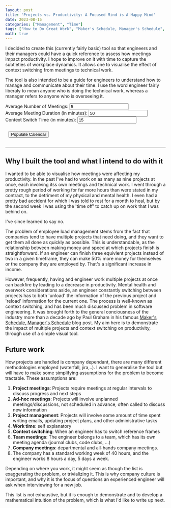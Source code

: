 ```yaml
---
layout: post
title: 'Projects vs. Productivity: A Focused Mind is A Happy Mind'
date: 2023-08-15
categories: ["Management", "Time"]
tags: ["How to Do Great Work", "Maker's Schedule, Manager's Schedule", "Time Management"]
math: true
---
```


I decided to create this (currently fairly basic) tool so that engineers and their managers could have a quick reference to assess how meetings impact productivity. I hope to improve on it with time to capture the subtleties of workplace dynamics. It allows one to visualise the effect of context switching from meetings to technical work.

The tool is also intended to be a guide for engineers to understand how to manage and communicate about their time. I use the word engineer fairly liberaly to mean anyone who is doing the technical work, whereas a manager refers to anyone who is overseeing it.


<html lang='en'>
<head>
  <meta charset='utf-8' />
  <title>Meeting Calendar</title>
  <script src='https://cdn.jsdelivr.net/npm/fullcalendar@6.1.8/index.global.min.js'></script>
  <style>
    /* Custom styles for the calendar */
    #calendar {
      border: 1px solid #ccc;
      margin: 20px auto;
      max-width: 900px;
      /* Remove title outline */
      font-weight: bold;
      outline: none;
    }
    
    /* Style for input boxes and button */
    .input-box {
      margin: 10px;
    }
    
    #generate-button {
      margin: 10px;
    }
  </style>
  <script> 
    // 0. Description of calendar to be shown
    document.addEventListener('DOMContentLoaded', function() {
      var calendarEl = document.getElementById('calendar');
      var calendar = new FullCalendar.Calendar(calendarEl, {
        initialView: 'timeGridWeek',
        slotLabelFormat: {
          hour: 'numeric',
          minute: '2-digit',
          omitZeroMinute: false,
          meridiem: 'short'
        },
        slotDuration: '00:30:00',
        slotMinTime: '09:00:00',
        slotMaxTime: '18:00:00',
        weekends: false,
        eventOverlap: false,
      });
      
    calendar.render();

    // 1. Create the function to populate the calendar
    function populateCalendar() {
      // A. Pre-declare cariables of interest
      const avgNumMeetings = parseInt(document.getElementById("avgNumMeetings").value);
      const avgMeetingDuration = parseInt(document.getElementById("avgMeetingDuration").value)*60000;
      const contextSwitchTime = parseInt(document.getElementById("contextSwitchTime").value)*60000;
      const workingDayStart = 9; // Start time in minutes (9 am)
      const workingDayEnd = 18; // End time in minutes (6 pm)
      currentDate = new Date();
      const minutesPerDay = (workingDayEnd - workingDayStart) * 60 * 60000;
      const totalMinutesAvailable = minutesPerDay * 5;
      const intervalBetweenEvents = Math.round(totalMinutesAvailable / (avgNumMeetings));
      var events = [];
      const dayOfWeek = currentDate.getDay()

      // B. Initialise calendar and first meeting
      // Clear all events from the calendar if any
    calendar.getEventSources().forEach(function(eventSource) {
      eventSource.remove();
    });
      if (dayOfWeek === 0) {
        // If it's Sunday, find the next Monday
        currentDate.setDate(currentDate.getDate() + 1);
      } else if (dayOfWeek > 1) {
        // If it's Tuesday to Saturday, find the previous Monday
        const daysUntilMonday = dayOfWeek - 1;
        currentDate.setDate(currentDate.getDate() - daysUntilMonday);
      }
      currentDate.setHours(9, 0, 0, 0);
      let meetingStartTime = new Date(currentDate);

      // C. Loop over number of meetings to populate calendar
      for (var i = 0; i < avgNumMeetings; i++) {

        // i. Ensure the start time is within working hours and if it is display it with associated context switches
        if (meetingStartTime.getHours() >= 9 && meetingStartTime.getHours() + (avgMeetingDuration / 6000000) <= 18) {
          events.push({
          title: 'Meeting',
          start: new Date(meetingStartTime),
          end: new Date(meetingStartTime.getTime() + avgMeetingDuration),
          description: "",
          backgroundColor: '#e0e0e0', // Blue shade
        });

        // Context switch after meeting
        let latterCSEnd = new Date(meetingStartTime.getTime() + avgMeetingDuration + contextSwitchTime);
        if (meetingStartTime.getHours() > 17 && meetingStartTime.getMinutes() > 45){
          latterCSEnd = new Date(meetingStartTime.getTime()-(meetingStartTime.getMinutes()-45)*60000)
          events.push({
          title: 'Context switch',
          start: new Date(meetingStartTime.getTime() + avgMeetingDuration ),
          end: new Date(meetingStartTime.getTime() + avgMeetingDuration + contextSwitchTime),
          description: "",
          backgroundColor: '#f7be6d', // Orange shade
        });
        } else {
          events.push({
          title: 'Context switch',
          start: new Date(meetingStartTime.getTime() + avgMeetingDuration ),
          end: latterCSEnd,
          description: "",
          backgroundColor: '#f7be6d', // Orange shade
        });
        }

        // Context switch before meeting
        let priorCSStart = new Date(meetingStartTime.getTime()-contextSwitchTime);
        if (meetingStartTime.getHours() >= 9 && meetingStartTime.getMinutes() >= 15) {
          events.push({
          title: 'Context switch',
          start: priorCSStart,
          end: new Date(meetingStartTime.getTime()),
          description: "",
          backgroundColor: '#f7be6d', // Orange shade
        });
        } else if (meetingStartTime.getHours() === 9 && meetingStartTime.getMinutes() > 0) {
          priorCSStart = new Date(meetingStartTime.getTime() - meetingStartTime.getMinutes()*60000);
          events.push({
          title: 'Context switch',
          start: priorCSStart,
          end: new Date(meetingStartTime.getTime()),
          description: "",
          backgroundColor: '#f7be6d', // Orange shade
        });
        }
      } 

    // Update meetingStartTime
    var minutesToAdd = intervalBetweenEvents;
    meetingStartTime = new Date(meetingStartTime.getTime() + minutesToAdd);
    
    // Calculate the day and time for the meeting start
    var meetingDay = meetingStartTime.getDay();
    
    // If the meeting time exceeds the working day end, move to the next day
    if (meetingStartTime.getHours() + (avgMeetingDuration / 6000000) < 9) {
      meetingStartTime.setHours(9, 0, 0, 0)
    }
    if (meetingStartTime.getHours() + (avgMeetingDuration / 6000000) > 18) {
      meetingDay += 1;
      meetingStartTime.setDate(meetingStartTime.getDate() + 1);
      meetingStartTime.setHours(9, 0, 0, 0)
    }
    
  }
  console.log(events)
  calendar.addEventSource(events);
}
            
      document.getElementById('generate-button').addEventListener('click', populateCalendar);
    });
  </script>
</head>
<body>
  <div class="input-box">
    <label for="avgNumMeetings">Average Number of Meetings:</label>
    <input type="number" id="avgNumMeetings" value="5">
  </div>
  
  <div class="input-box">
    <label for="avgMeetingDuration">Average Meeting Duration (in minutes):</label>
    <input type="number" id="avgMeetingDuration" value="50">
  </div>
  
  <div class="input-box">
    <label for="contextSwitchTime">Context Switch Time (in minutes):</label>
    <input type="number" id="contextSwitchTime" value="15">
  </div>
  
  <button id="generate-button">Populate Calendar</button>
  
  <div id='calendar'></div>
</body>
</html>

## Why I built the tool and what I intend to do with it

I wanted to be able to visualise how meetings were affecting my productivity. In the past I've had to work on as many as nine projects at once, each involving itss own meetings and technical work. I went through a pretty rough period of working for far more hours than were stated in my contract, to the detriment of my physical and mental health. I even had a pretty bad accident for which I was told to rest for a month to heal, but by the second week I was using the 'time off' to catch up on work that I was behind on. 

I've since learned to say no.

The problem of employee load management stems from the fact that companies tend to have multiple projects that need doing, and they want to get them all done as quickly as possible. This is understandable, as the relationship between making money and speed at which projects finish is straightforward. If an engineer can finish three equivlent projects instead of two in a given timeframe, they can make 50% more money for themselves or the company they are employed by. That's a significant increase in income. 

However, frequently, having and engineer work multiple projects at once can backfire by leading to a decrease in productivity. Mental health and overwork considerations aside, an engineer constantly switching between projects has to both 'unload' the information of the previous project and 'reload' information for the current one. The process is well-known as context switching, and has been much discussed problem in software engineering. It was brought forth to the general conciousness of the industry more than a decade ago by Paul Graham in his famous [Maker's Schedule, Manager's Schedule](http://paulgraham.com/makersschedule.html) blog post. My aim here is to demonstrate the impact of multiple projects and context switching on productivity, through use of a simple visual tool. 

## Future work

How projects are handled is company dependant, there are many different methodologies employed (waterfall, jira,..). I want to generalise the tool but will have to make some simplifying assumptions for the problem to become tractable. These assumptions are:

1. **Project meetings**: Projects require meetings at regular intervals to discuss progress and next steps
2. **Ad-hoc meetings**: Projects will involve unplanned meetings/discussions, not scheduled in advance, often called to discuss new information
3. **Project management**: Projects will involve some amount of time spent writing emails, updating project plans, and other administrative tasks
4. **Work time**: self explanatory
5. **Context switching**: When an engineer has to switch reference frames 
6. **Team meetings**: The engineer belongs to a team, which has its own meeting agenda (journal clubs, code clubs, ...)
7. **Company meetings**: departmental and all-hands company meetings.
8. The company has a standard working week of 40 hours, and the engineer works 8 hours a day, 5 days a week.

Depending on where you work, it might seem as though the list is exaggerating the problem, or trivializing it. This is why company culture is important, and why it is the focus of questions an experienced engineer will ask when interviewing for a new job.

This list is not exhaustive, but it is enough to demonstrate and to develop a mathematical intuition of the problem, which is what I'd like to write up next. 